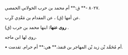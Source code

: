 ٨٠٢٧ -** ق:** أم محمد بن حرب الخولاني الحمصي.

عن أمها (ق) ، عن المقدام بن مَعْدِي كَرِب.

**روى عنها:** ابنها محمد بن حرب (ق) .

روى لها ابن ماجه.

• أم مُحَمَّد بْن زيد بْن المهاجر بن قنفذ،** هي:** أم حرام. تقدمت.